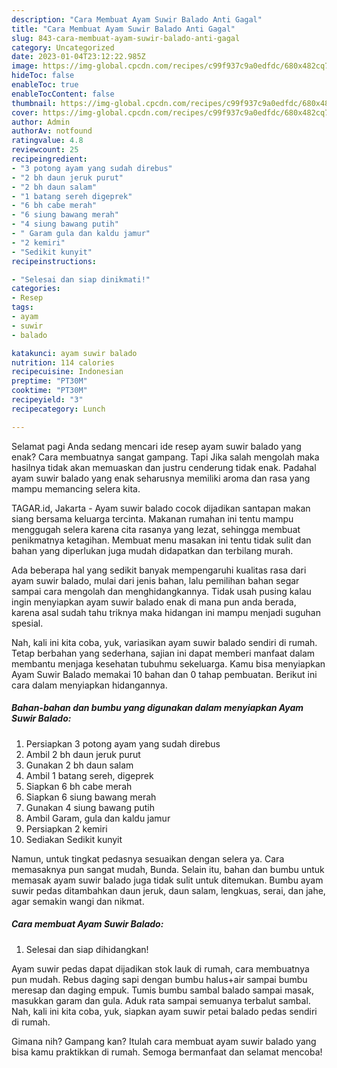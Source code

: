 ```yaml
---
description: "Cara Membuat Ayam Suwir Balado Anti Gagal"
title: "Cara Membuat Ayam Suwir Balado Anti Gagal"
slug: 843-cara-membuat-ayam-suwir-balado-anti-gagal
category: Uncategorized
date: 2023-01-04T23:12:22.985Z
image: https://img-global.cpcdn.com/recipes/c99f937c9a0edfdc/680x482cq70/ayam-suwir-balado-foto-resep-utama.jpg
hideToc: false
enableToc: true
enableTocContent: false
thumbnail: https://img-global.cpcdn.com/recipes/c99f937c9a0edfdc/680x482cq70/ayam-suwir-balado-foto-resep-utama.jpg
cover: https://img-global.cpcdn.com/recipes/c99f937c9a0edfdc/680x482cq70/ayam-suwir-balado-foto-resep-utama.jpg
author: Admin
authorAv: notfound
ratingvalue: 4.8
reviewcount: 25
recipeingredient:
- "3 potong ayam yang sudah direbus"
- "2 bh daun jeruk purut"
- "2 bh daun salam"
- "1 batang sereh digeprek"
- "6 bh cabe merah"
- "6 siung bawang merah"
- "4 siung bawang putih"
- " Garam gula dan kaldu jamur"
- "2 kemiri"
- "Sedikit kunyit"
recipeinstructions:

- "Selesai dan siap dinikmati!"
categories:
- Resep
tags:
- ayam
- suwir
- balado

katakunci: ayam suwir balado 
nutrition: 114 calories
recipecuisine: Indonesian
preptime: "PT30M"
cooktime: "PT30M"
recipeyield: "3"
recipecategory: Lunch

---
```



Selamat pagi Anda sedang mencari ide resep ayam suwir balado yang enak? Cara membuatnya sangat gampang. Tapi Jika salah mengolah maka hasilnya tidak akan memuaskan dan justru cenderung tidak enak. Padahal ayam suwir balado yang enak seharusnya memiliki aroma dan rasa yang mampu memancing selera kita.


TAGAR.id, Jakarta - Ayam suwir balado cocok dijadikan santapan makan siang bersama keluarga tercinta. Makanan rumahan ini tentu mampu menggugah selera karena cita rasanya yang lezat, sehingga membuat penikmatnya ketagihan. Membuat menu masakan ini tentu tidak sulit dan bahan yang diperlukan juga mudah didapatkan dan terbilang murah.

Ada beberapa hal yang sedikit banyak mempengaruhi kualitas rasa dari ayam suwir balado, mulai dari jenis bahan, lalu pemilihan bahan segar sampai cara mengolah dan menghidangkannya. Tidak usah pusing kalau ingin menyiapkan ayam suwir balado enak di mana pun anda berada, karena asal sudah tahu triknya maka hidangan ini mampu menjadi suguhan spesial.


Nah, kali ini kita coba, yuk, variasikan ayam suwir balado sendiri di rumah. Tetap berbahan yang sederhana, sajian ini dapat memberi manfaat dalam membantu menjaga kesehatan tubuhmu sekeluarga. Kamu bisa menyiapkan Ayam Suwir Balado memakai 10 bahan dan 0 tahap pembuatan. Berikut ini cara dalam menyiapkan hidangannya.

<!--inarticleads1-->

##### Bahan-bahan dan bumbu yang digunakan dalam menyiapkan Ayam Suwir Balado:

1. Persiapkan 3 potong ayam yang sudah direbus
1. Ambil 2 bh daun jeruk purut
1. Gunakan 2 bh daun salam
1. Ambil 1 batang sereh, digeprek
1. Siapkan 6 bh cabe merah
1. Siapkan 6 siung bawang merah
1. Gunakan 4 siung bawang putih
1. Ambil  Garam, gula dan kaldu jamur
1. Persiapkan 2 kemiri
1. Sediakan Sedikit kunyit


Namun, untuk tingkat pedasnya sesuaikan dengan selera ya. Cara memasaknya pun sangat mudah, Bunda. Selain itu, bahan dan bumbu untuk memasak ayam suwir balado juga tidak sulit untuk ditemukan. Bumbu ayam suwir pedas ditambahkan daun jeruk, daun salam, lengkuas, serai, dan jahe, agar semakin wangi dan nikmat. 

<!--inarticleads2-->

##### Cara membuat Ayam Suwir Balado:


1. Selesai dan siap dihidangkan!

Ayam suwir pedas dapat dijadikan stok lauk di rumah, cara membuatnya pun mudah. Rebus daging sapi dengan bumbu halus+air sampai bumbu meresap dan daging empuk. Tumis bumbu sambal balado sampai masak, masukkan garam dan gula. Aduk rata sampai semuanya terbalut sambal. Nah, kali ini kita coba, yuk, siapkan ayam suwir petai balado pedas sendiri di rumah. 

Gimana nih? Gampang kan? Itulah cara membuat ayam suwir balado yang bisa kamu praktikkan di rumah. Semoga bermanfaat dan selamat mencoba!
